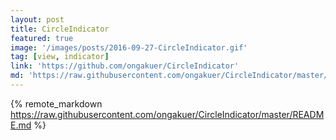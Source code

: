 ```yaml
---
layout: post
title: CircleIndicator
featured: true
image: '/images/posts/2016-09-27-CircleIndicator.gif'
tag: [view, indicator]
link: 'https://github.com/ongakuer/CircleIndicator'
md: 'https://raw.githubusercontent.com/ongakuer/CircleIndicator/master/README.md'
---
```


{% remote_markdown https://raw.githubusercontent.com/ongakuer/CircleIndicator/master/README.md %}